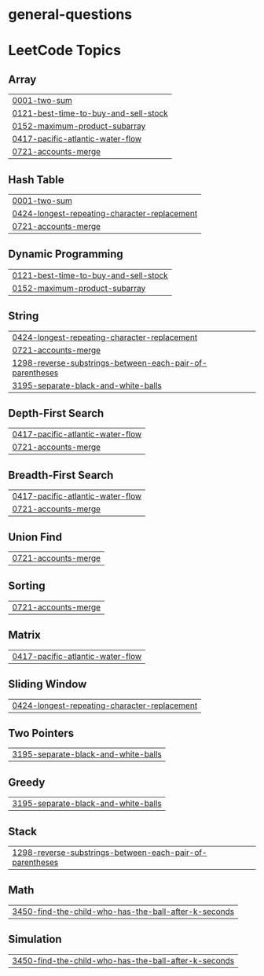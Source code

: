 # general-questions
<!---LeetCode Topics Start-->
# LeetCode Topics
## Array
|  |
| ------- |
| [0001-two-sum](https://github.com/nigamkartik96/general-questions/tree/master/0001-two-sum) |
| [0121-best-time-to-buy-and-sell-stock](https://github.com/nigamkartik96/general-questions/tree/master/0121-best-time-to-buy-and-sell-stock) |
| [0152-maximum-product-subarray](https://github.com/nigamkartik96/general-questions/tree/master/0152-maximum-product-subarray) |
| [0417-pacific-atlantic-water-flow](https://github.com/nigamkartik96/general-questions/tree/master/0417-pacific-atlantic-water-flow) |
| [0721-accounts-merge](https://github.com/nigamkartik96/general-questions/tree/master/0721-accounts-merge) |
## Hash Table
|  |
| ------- |
| [0001-two-sum](https://github.com/nigamkartik96/general-questions/tree/master/0001-two-sum) |
| [0424-longest-repeating-character-replacement](https://github.com/nigamkartik96/general-questions/tree/master/0424-longest-repeating-character-replacement) |
| [0721-accounts-merge](https://github.com/nigamkartik96/general-questions/tree/master/0721-accounts-merge) |
## Dynamic Programming
|  |
| ------- |
| [0121-best-time-to-buy-and-sell-stock](https://github.com/nigamkartik96/general-questions/tree/master/0121-best-time-to-buy-and-sell-stock) |
| [0152-maximum-product-subarray](https://github.com/nigamkartik96/general-questions/tree/master/0152-maximum-product-subarray) |
## String
|  |
| ------- |
| [0424-longest-repeating-character-replacement](https://github.com/nigamkartik96/general-questions/tree/master/0424-longest-repeating-character-replacement) |
| [0721-accounts-merge](https://github.com/nigamkartik96/general-questions/tree/master/0721-accounts-merge) |
| [1298-reverse-substrings-between-each-pair-of-parentheses](https://github.com/nigamkartik96/general-questions/tree/master/1298-reverse-substrings-between-each-pair-of-parentheses) |
| [3195-separate-black-and-white-balls](https://github.com/nigamkartik96/general-questions/tree/master/3195-separate-black-and-white-balls) |
## Depth-First Search
|  |
| ------- |
| [0417-pacific-atlantic-water-flow](https://github.com/nigamkartik96/general-questions/tree/master/0417-pacific-atlantic-water-flow) |
| [0721-accounts-merge](https://github.com/nigamkartik96/general-questions/tree/master/0721-accounts-merge) |
## Breadth-First Search
|  |
| ------- |
| [0417-pacific-atlantic-water-flow](https://github.com/nigamkartik96/general-questions/tree/master/0417-pacific-atlantic-water-flow) |
| [0721-accounts-merge](https://github.com/nigamkartik96/general-questions/tree/master/0721-accounts-merge) |
## Union Find
|  |
| ------- |
| [0721-accounts-merge](https://github.com/nigamkartik96/general-questions/tree/master/0721-accounts-merge) |
## Sorting
|  |
| ------- |
| [0721-accounts-merge](https://github.com/nigamkartik96/general-questions/tree/master/0721-accounts-merge) |
## Matrix
|  |
| ------- |
| [0417-pacific-atlantic-water-flow](https://github.com/nigamkartik96/general-questions/tree/master/0417-pacific-atlantic-water-flow) |
## Sliding Window
|  |
| ------- |
| [0424-longest-repeating-character-replacement](https://github.com/nigamkartik96/general-questions/tree/master/0424-longest-repeating-character-replacement) |
## Two Pointers
|  |
| ------- |
| [3195-separate-black-and-white-balls](https://github.com/nigamkartik96/general-questions/tree/master/3195-separate-black-and-white-balls) |
## Greedy
|  |
| ------- |
| [3195-separate-black-and-white-balls](https://github.com/nigamkartik96/general-questions/tree/master/3195-separate-black-and-white-balls) |
## Stack
|  |
| ------- |
| [1298-reverse-substrings-between-each-pair-of-parentheses](https://github.com/nigamkartik96/general-questions/tree/master/1298-reverse-substrings-between-each-pair-of-parentheses) |
## Math
|  |
| ------- |
| [3450-find-the-child-who-has-the-ball-after-k-seconds](https://github.com/nigamkartik96/general-questions/tree/master/3450-find-the-child-who-has-the-ball-after-k-seconds) |
## Simulation
|  |
| ------- |
| [3450-find-the-child-who-has-the-ball-after-k-seconds](https://github.com/nigamkartik96/general-questions/tree/master/3450-find-the-child-who-has-the-ball-after-k-seconds) |
<!---LeetCode Topics End-->